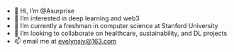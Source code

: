 - 👋 Hi, I’m @Asurprise
- 👀 I’m interested in deep learning and web3
- 🌱 I’m currently a freshman in computer science at Stanford University
- 💞️ I’m looking to collaborate on healthcare, sustainability, and DL projects
- 📫 email me at evelynsjy@163.com

<!---
Asurprise/Asurprise is a ✨ special ✨ repository because its `README.md` (this file) appears on your GitHub profile.
You can click the Preview link to take a look at your changes.
--->
